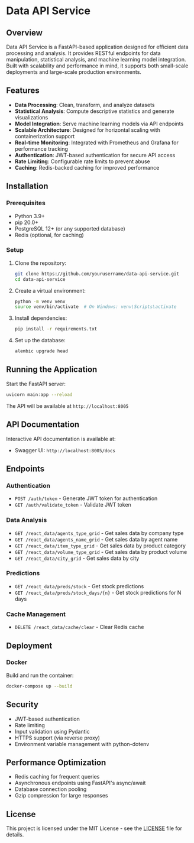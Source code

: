 # Data API Service

## Overview
Data API Service is a FastAPI-based application designed for efficient data processing and analysis. It provides RESTful endpoints for data manipulation, statistical analysis, and machine learning model integration. Built with scalability and performance in mind, it supports both small-scale deployments and large-scale production environments.

## Features
- **Data Processing**: Clean, transform, and analyze datasets
- **Statistical Analysis**: Compute descriptive statistics and generate visualizations
- **Model Integration**: Serve machine learning models via API endpoints
- **Scalable Architecture**: Designed for horizontal scaling with containerization support
- **Real-time Monitoring**: Integrated with Prometheus and Grafana for performance tracking
- **Authentication**: JWT-based authentication for secure API access
- **Rate Limiting**: Configurable rate limits to prevent abuse
- **Caching**: Redis-backed caching for improved performance

## Installation

### Prerequisites
- Python 3.9+
- pip 20.0+
- PostgreSQL 12+ (or any supported database)
- Redis (optional, for caching)

### Setup
1. Clone the repository:
   ```bash
   git clone https://github.com/yourusername/data-api-service.git
   cd data-api-service
   ```

2. Create a virtual environment:
   ```bash
   python -m venv venv
   source venv/bin/activate  # On Windows: venv\Scripts\activate
   ```

3. Install dependencies:
   ```bash
   pip install -r requirements.txt
   ```

4. Set up the database:
   ```bash
   alembic upgrade head
   ```


## Running the Application
Start the FastAPI server:
```bash
uvicorn main:app --reload
```

The API will be available at `http://localhost:8005`

## API Documentation
Interactive API documentation is available at:
- Swagger UI: `http://localhost:8005/docs`

## Endpoints

### Authentication
- `POST /auth/token` - Generate JWT token for authentication
- `GET /auth/validate_token` - Validate JWT token

### Data Analysis
- `GET /react_data/agents_type_grid` - Get sales data by company type
- `GET /react_data/agents_name_grid` - Get sales data by agent name
- `GET /react_data/item_type_grid` - Get sales data by product category
- `GET /react_data/volume_type_grid` - Get sales data by product volume
- `GET /react_data/city_grid` - Get sales data by city

### Predictions
- `GET /react_data/preds/stock` - Get stock predictions
- `GET /react_data/preds/stock_days/{n}` - Get stock predictions for N days

### Cache Management
- `DELETE /react_data/cache/clear` - Clear Redis cache

## Deployment
### Docker
Build and run the container:
```bash
docker-compose up --build
```

## Security
- JWT-based authentication
- Rate limiting
- Input validation using Pydantic
- HTTPS support (via reverse proxy)
- Environment variable management with python-dotenv

## Performance Optimization
- Redis caching for frequent queries
- Asynchronous endpoints using FastAPI's async/await
- Database connection pooling
- Gzip compression for large responses

## License
This project is licensed under the MIT License - see the [LICENSE](LICENSE) file for details.
